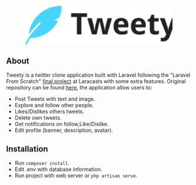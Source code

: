 <p align="center"><img src="public/images/logo.svg" width="400"></p>

## About

Tweety is a twitter clone application built with Laravel following the "Laravel From Scratch" [final project](https://laracasts.com/series/laravel-6-from-scratch#chapter-14) at Laracasts with some extra features. Original repository can be found [here](https://github.com/laracasts/Tweety), the application allow users to:

- Post Tweets with text and image.
- Explore and follow other people.
- Likes/Dislikes others tweets.
- Delete own tweets.
- Get notifications on follow,Like/Dislike.
- Edit profile (banner, description, avatar).
## Installation
- Run `composer install`.
- Edit .env with database information.
- Run project with web server or `php artisan serve`.
